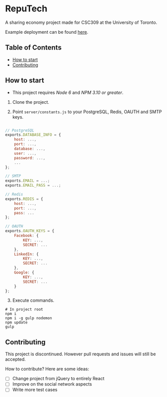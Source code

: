 # RepuTech

A sharing economy project made for CSC309 at the University of Toronto.

Example deployment can be found [here](https://reputech.herokuapp.com).

## Table of Contents

- [How to start](#how-to-start)
- [Contributing](#contributing)

## How to start

* This project requires _Node 6_ and _NPM 3.10 or greater_.

1. Clone the project.

2. Point `server/constants.js` to your PostgreSQL, Redis, OAUTH and SMTP keys.

```javascript

// PostgreSQL
exports.DATABASE_INFO = {
	host: ...,
	port: ...,
	database: ...,
	user: ...,
	password: ...,
    ...
};

// SMTP
exports.EMAIL = ...;
exports.EMAIL_PASS = ...;

// Redis
exports.REDIS = {
	host: ...,
	port: ...,
	pass: ...
};

// OAUTH
exports.OAUTH_KEYS = {
	Facebook: {
		KEY: ...,
		SECRET: ...
	},
	LinkedIn: {
		KEY: ...,
		SECRET: ...
	},
	Google: {
		KEY: ...,
		SECRET: ...
	}
};
```

3. Execute commands.

```shell
# In project root
npm i
npm i -g gulp nodemon
npm update
gulp
```

## Contributing

This project is discontinued. However pull requests and issues will still be accepted.

How to contribute? Here are some ideas:

- [ ] Change project from jQuery to entirely React
- [ ] Improve on the social network aspects
- [ ] Write more test cases